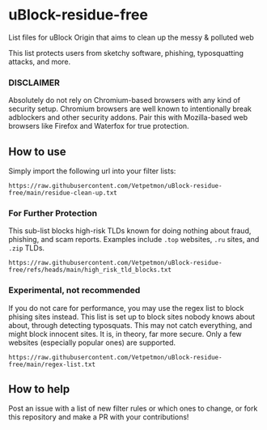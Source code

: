 # uBlock-residue-free
List files for uBlock Origin that aims to clean up the messy &amp; polluted web

This list protects users from sketchy software, phishing, typosquatting attacks, and more.

### DISCLAIMER
Absolutely do not rely on Chromium-based browsers with any kind of security setup. 
Chromium browsers are well known to intentionally break adblockers and other security addons.
Pair this with Mozilla-based web browsers like Firefox and Waterfox for true protection.

## How to use
Simply import the following url into your filter lists:

```
https://raw.githubusercontent.com/Vetpetmon/uBlock-residue-free/main/residue-clean-up.txt
```
### For Further Protection
This sub-list blocks high-risk TLDs known for doing nothing about fraud, phishing, and scam reports. Examples include `.top` websites, `.ru` sites, and `.zip` TLDs.
```
https://raw.githubusercontent.com/Vetpetmon/uBlock-residue-free/refs/heads/main/high_risk_tld_blocks.txt
```
### Experimental, not recommended
If you do not care for performance, you may use the regex list to block phising sites instead.
This list is set up to block sites nobody knows about about, through detecting typosquats.
This may not catch everything, and might block innocent sites.
It is, in theory, far more secure. Only a few websites (especially popular ones) are supported.
```
https://raw.githubusercontent.com/Vetpetmon/uBlock-residue-free/main/regex-list.txt
```

## How to help
Post an issue with a list of new filter rules or which ones to change, or fork this repository and make a PR with your contributions!

